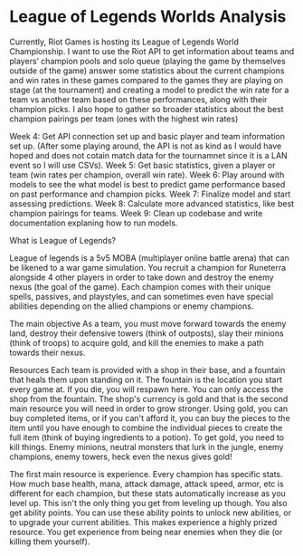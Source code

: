 # League of Legends Worlds Analysis

Currently, Riot Games is hosting its League of Legends World Championship. I want to use the Riot API to get information about teams and players’ champion pools and solo queue (playing the game by themselves outside of the game) answer some statistics about the current champions and win rates in these games compared to the games they are playing on stage (at the tournament) and creating a model to predict the win rate for a team vs another team based on these performances, along with their champion picks. I also hope to gather so broader statistics about the best champion pairings per team (ones with the highest win rates)

Week 4: Get API connection set up and basic player and team information set up. (After some playing around, the API is not as kind as I would have hoped and does not cotain match data for the tournamnet since it is a LAN event so I will use CSVs).
Week 5: Get basic statistics, given a player or team (win rates per champion, overall win rate).
Week 6: Play around with models to see the what model is best to predict game performance based on past performance and champion picks.
Week 7: Finalize model and start assessing predictions.
Week 8: Calculate more advanced statistics, like best champion pairings for teams.
Week 9: Clean up codebase and write documentation explaning how to run models.

What is League of Legends?

League of legends is a 5v5 MOBA (multiplayer online battle arena) that can be likened to a war game simulation. You recruit a champion for Runeterra alongside 4 other players in order to take down and destroy the enemy nexus (the goal of the game). Each champion comes with their unique spells, passives, and playstyles, and can sometimes even have special abilities depending on the allied champions or enemy champions.

The main objective
As a team, you must move forward towards the enemy land, destroy their defensive towers (think of outposts), slay their minions (think of troops) to acquire gold, and kill the enemies to make a path towards their nexus.

Resources
Each team is provided with a shop in their base, and a fountain that heals them upon standing on it. The fountain is the location you start every game at. If you die, you will respawn here. You can only access the shop from the fountain. The shop's currency is gold and that is the second main resource you will need in order to grow stronger. Using gold, you can buy completed items, or if you can't afford it, you can buy the pieces to the item until you have enough to combine the individual pieces to create the full item (think of buying ingredients to a potion). To get gold, you need to kill things. Enemy minions, neutral monsters that lurk in the jungle, enemy champions, enemy towers, heck even the nexus gives gold!

The first main resource is experience. Every champion has specific stats. How much base health, mana, attack damage, attack speed, armor, etc is different for each champion, but these stats automatically increase as you level up. This isn't the only thing you get from leveling up though. You also get ability points. You can use these ability points to unlock new abilities, or to upgrade your current abilities. This makes experience a highly prized resource. You get experience from being near enemies when they die (or killing them yourself).